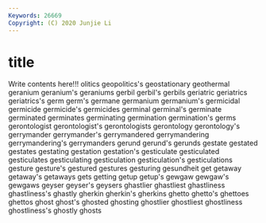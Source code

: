 ```yaml
---
Keywords: 26669
Copyright: (C) 2020 Junjie Li
---
```


# title

Write contents here!!!
olitics 
geopolitics's 
geostationary
geothermal 
geranium 
geranium's 
geraniums 
gerbil 
gerbil's 
gerbils 
geriatric 
geriatrics 
geriatrics's
germ 
germ's 
germane 
germanium 
germanium's 
germicidal 
germicide 
germicide's 
germicides 
germinal
germinal's 
germinate 
germinated 
germinates 
germinating 
germination 
germination's 
germs 
gerontologist 
gerontologist's
gerontologists 
gerontology 
gerontology's 
gerrymander 
gerrymander's 
gerrymandered 
gerrymandering 
gerrymandering's 
gerrymanders 
gerund
gerund's 
gerunds 
gestate 
gestated 
gestates 
gestating 
gestation 
gestation's 
gesticulate 
gesticulated
gesticulates 
gesticulating 
gesticulation 
gesticulation's 
gesticulations 
gesture 
gesture's 
gestured 
gestures 
gesturing
gesundheit 
get 
getaway 
getaway's 
getaways 
gets 
getting 
getup 
getup's 
gewgaw
gewgaw's 
gewgaws 
geyser 
geyser's 
geysers 
ghastlier 
ghastliest 
ghastliness 
ghastliness's 
ghastly
gherkin 
gherkin's 
gherkins 
ghetto 
ghetto's 
ghettoes 
ghettos 
ghost 
ghost's 
ghosted
ghosting 
ghostlier 
ghostliest 
ghostliness 
ghostliness's 
ghostly 
ghosts 
